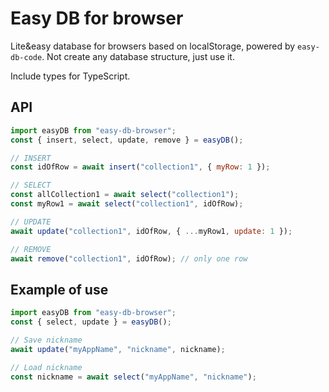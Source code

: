 # Easy DB for browser

Lite&easy database for browsers based on localStorage, powered by `easy-db-code`.
Not create any database structure, just use it.

Include types for TypeScript.

## API

```js
import easyDB from "easy-db-browser";
const { insert, select, update, remove } = easyDB();

// INSERT
const idOfRow = await insert("collection1", { myRow: 1 });

// SELECT
const allCollection1 = await select("collection1");
const myRow1 = await select("collection1", idOfRow);

// UPDATE
await update("collection1", idOfRow, { ...myRow1, update: 1 });

// REMOVE
await remove("collection1", idOfRow); // only one row
```

## Example of use

```js
import easyDB from "easy-db-browser";
const { select, update } = easyDB();

// Save nickname 
await update("myAppName", "nickname", nickname);

// Load nickname
const nickname = await select("myAppName", "nickname");
```
